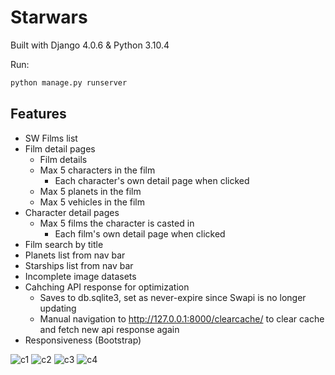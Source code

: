 # Starwars

Built with Django 4.0.6 & Python 3.10.4

Run:
```sh
python manage.py runserver
```
## Features

- SW Films list 
- Film detail pages
    - Film details
    - Max 5 characters in the film
        - Each character's own detail page when clicked 
    - Max 5 planets in the film
    - Max 5 vehicles in the film
- Character detail pages
    - Max 5 films the character is casted in
        - Each film's own detail page when clicked
- Film search by title
- Planets list from nav bar
- Starships list from nav bar 
- Incomplete image datasets 
- Cahching API response for optimization
    - Saves to db.sqlite3, set as never-expire since Swapi is no longer updating
    - Manual navigation to http://127.0.0.1:8000/clearcache/ to clear cache and fetch new api response again
- Responsiveness (Bootstrap)

![c1](https://user-images.githubusercontent.com/46691433/189576765-44b30baf-e354-42dd-b2f7-f7799c316b2e.png)
![c2](https://user-images.githubusercontent.com/46691433/189576764-fb8ca08c-b9a0-4b36-bfc5-afc206d6962d.png)
![c3](https://user-images.githubusercontent.com/46691433/189576761-7b992336-9637-440c-8b33-c94bb5151532.png)
![c4](https://user-images.githubusercontent.com/46691433/189576766-241d78e9-7a97-4f3d-b647-78b4681f93a3.png)
